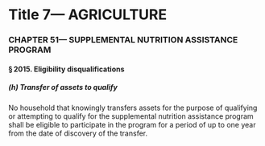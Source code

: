 
# Title 7— AGRICULTURE
### CHAPTER 51— SUPPLEMENTAL NUTRITION ASSISTANCE PROGRAM
#### § 2015. Eligibility disqualifications
##### (h) Transfer of assets to qualify

No household that knowingly transfers assets for the purpose of qualifying or attempting to qualify for the supplemental nutrition assistance program shall be eligible to participate in the program for a period of up to one year from the date of discovery of the transfer.
